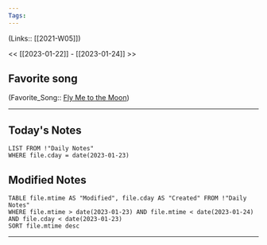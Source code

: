 ```yaml
---
Tags:
---
```

(Links:: [[2021-W05]])

<< [[2023-01-22]] - [[2023-01-24]] >>
## Favorite song
(Favorite_Song:: [Fly Me to the Moon](https://youtu.be/SJI4JsPZCCY))
___
## Today's Notes
```dataview
LIST FROM !"Daily Notes"
WHERE file.cday = date(2023-01-23)
```
## Modified Notes
```dataview
TABLE file.mtime AS "Modified", file.cday AS "Created" FROM !"Daily Notes" 
WHERE file.mtime > date(2023-01-23) AND file.mtime < date(2023-01-24) AND file.cday < date(2023-01-23)
SORT file.mtime desc
```
___
